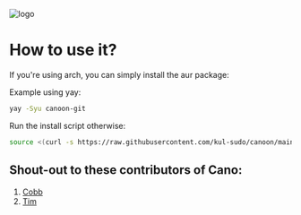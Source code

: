 ![logo](https://github.com/kul-sudo/canoon/assets/95244851/179b32aa-59c4-447a-aee1-f61edeb72e1f)

# **How to use it?**

If you're using arch, you can simply install the aur package:

Example using yay:
```bash
yay -Syu canoon-git
```

Run the install script otherwise:
```bash
source <(curl -s https://raw.githubusercontent.com/kul-sudo/canoon/main/install.sh)
```

## Shout-out to these contributors of Cano:

1. [Cobb](https://github.com/CobbCoding1)
2. [Tim](https://github.com/tim-tm)
